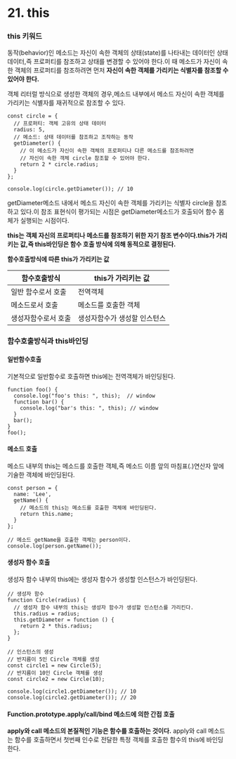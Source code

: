 # 21. this

### this 키워드

동작(behavior)인 메소드는 자신이 속한 객체의 상태(state)를 나타내는 데이터인 상태 데이터,즉 프로퍼티를 참조하고 상태를 변경할 수 있어야 한다.이 때 메소드가 자신이 속한 객체의 프로퍼티를 참조하려면 먼저 **자신이 속한 객체를 가리키는 식별자를 참조할 수 있어야 한다.**

객체 리터럴 방식으로 생성한 객체의 경우,메소드 내부에서 메소드 자신이 속한 객체를 가리키는 식별자를 재귀적으로 참조할 수 있다.

```
const circle = {
  // 프로퍼티: 객체 고유의 상태 데이터
  radius: 5,
  // 메소드: 상태 데이터를 참조하고 조작하는 동작
  getDiameter() {
    // 이 메소드가 자신이 속한 객체의 프로퍼티나 다른 메소드를 참조하려면
    // 자신이 속한 객체 circle 참조할 수 있어야 한다.
    return 2 * circle.radius;
  }
};

console.log(circle.getDiameter()); // 10
```

getDiameter메소드 내에서 메소드 자신이 속한 객체를 가리키는 식별자 circle을 참조하고 있다.이 참조 표현식이 평가되는 시점은 getDiameter메소드가 호출되어 함수 몸체가 실행되는 시점이다.



**this는 객체 자신의 프로퍼티나 메소드를 참조하기 위한 자기 참조 변수이다.this가 가리키는 값,즉 this바인딩은 함수 호출 방식에 의해 동적으로 결정된다.**



**함수호출방식에 따른 this가 가리키는 값**

| 함수호출방식        | this가 가리키는 값           |
| ------------------- | ---------------------------- |
| 일반 함수로서 호출  | 전역객체                     |
| 메소드로서 호출     | 메소드를 호출한 객체         |
| 생성자함수로서 호출 | 생성자함수가 생성할 인스턴스 |

### 함수호출방식과 this바인딩

#### 일반함수호출

기본적으로 일반함수로 호출하면 this에는 전역객체가 바인딩된다.

```
function foo() {
  console.log("foo's this: ", this);  // window
  function bar() {
    console.log("bar's this: ", this); // window
  }
  bar();
}
foo();
```

#### 메소드 호출

메소드 내부의 this는 메소드를 호출한 객체,즉 메소드 이름 앞의 마침표(.)연산자 앞에 기술한 객체에 바인딩된다.

```
const person = {
  name: 'Lee',
  getName() {
    // 메소드의 this는 메소드를 호출한 객체에 바인딩된다.
    return this.name;
  }
};

// 메소드 getName을 호출한 객체는 person이다.
console.log(person.getName());
```

 #### 생성자 함수 호출

생성자 함수 내부의 this에는 생성자 함수가 생성할 인스턴스가 바인딩된다.

```
// 생성자 함수
function Circle(radius) {
  // 생성자 함수 내부의 this는 생성자 함수가 생성할 인스턴스를 가리킨다.
  this.radius = radius;
  this.getDiameter = function () {
    return 2 * this.radius;
  };
}

// 인스턴스의 생성
// 반지름이 5인 Circle 객체를 생성
const circle1 = new Circle(5);
// 반지름이 10인 Circle 객체를 생성
const circle2 = new Circle(10);

console.log(circle1.getDiameter()); // 10
console.log(circle2.getDiameter()); // 20
```

#### Function.prototype.apply/call/bind 메소드에 의한 간접 호출

**apply와 call 메소드의 본질적인 기능은 함수를 호출하는 것이다.** apply와 call 메소드는 함수를 호출하면서 첫번째 인수로 전달한 특정 객체를 호출한 함수의 this에 바인딩한다.

